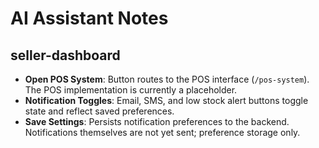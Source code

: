 # AI Assistant Notes

## seller-dashboard
- **Open POS System**: Button routes to the POS interface (`/pos-system`). The POS implementation is currently a placeholder.
- **Notification Toggles**: Email, SMS, and low stock alert buttons toggle state and reflect saved preferences.
- **Save Settings**: Persists notification preferences to the backend. Notifications themselves are not yet sent; preference storage only.
